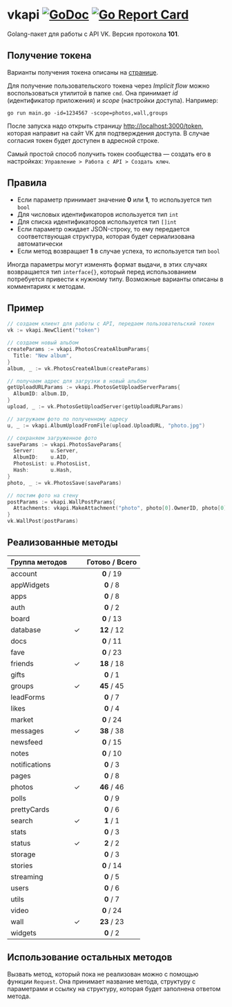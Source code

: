 # vkapi [![GoDoc](https://godoc.org/github.com/azzzak/vkapi?status.svg)](https://godoc.org/github.com/azzzak/vkapi) [![Go Report Card](https://goreportcard.com/badge/github.com/azzzak/vkapi)](https://goreportcard.com/report/github.com/azzzak/vkapi)

Golang-пакет для работы с API VK.
Версия протокола **101**.

## Получение токена

Варианты получения токена описаны на [странице](https://vk.com/dev/access_token).

Для получение пользовательского токена через _Implicit flow_ можно воспользоваться утилитой в папке `cmd`. Она принимает _id_ (идентификатор приложения) и _scope_ (настройки доступа). Например:

`go run main.go -id=1234567 -scope=photos,wall,groups`

После запуска надо открыть страницу [http://localhost:3000/token](http://localhost:3000/token), которая направит на сайт VK для подтверждения доступа. В случае согласия токен будет доступен в адресной строке.

Самый простой способ получить токен сообщества — создать его в настройках: `Управление > Работа с API > Создать ключ`.

## Правила

- Если параметр принимает значение **0** или **1**, то используется тип `bool`
- Для числовых идентификаторов используется тип `int`
- Для списка идентификаторов используется тип `[]int`
- Если параметр ожидает JSON-строку, то ему передается соответствующая структура, которая будет сериализована автоматически
- Если метод возвращает **1** в случае успеха, то используется тип `bool`

Иногда параметры могут изменять формат выдачи, в этих случаях возвращается тип `interface{}`, который перед использованием потребуется привести к нужному типу. Возможные варианты описаны в комментариях к методам.

## Пример

```Go
// создаем клиент для работы с API, передаем пользовательский токен
vk := vkapi.NewClient("token")

// создаем новый альбом
createParams := vkapi.PhotosCreateAlbumParams{
  Title: "New album",
}
album, _ := vk.PhotosCreateAlbum(createParams)

// получаем адрес для загрузки в новый альбом
getUploadURLParams := vkapi.PhotosGetUploadServerParams{
  AlbumID: album.ID,
}
upload, _ := vk.PhotosGetUploadServer(getUploadURLParams)

// загружаем фото по полученному адресу
u, _ := vkapi.AlbumUploadFromFile(upload.UploadURL, "photo.jpg")

// сохраняем загруженное фото
saveParams := vkapi.PhotosSaveParams{
  Server:     u.Server,
  AlbumID:    u.AID,
  PhotosList: u.PhotosList,
  Hash:       u.Hash,
}
photo, _ := vk.PhotosSave(saveParams)

// постим фото на стену
postParams := vkapi.WallPostParams{
  Attachments: vkapi.MakeAttachment("photo", photo[0].OwnerID, photo[0].ID),
}
vk.WallPost(postParams)
```

## Реализованные методы

| Группа методов |     | Готово / Всего |
| -------------- | :-: | :------------: |
| account        |     |   **0** / 19   |
| appWidgets     |     |   **0** / 8    |
| apps           |     |   **0** / 8    |
| auth           |     |   **0** / 2    |
| board          |     |   **0** / 13   |
| database       |  ✓  |  **12** / 12   |
| docs           |     |   **0** / 11   |
| fave           |     |   **0** / 23   |
| friends        |  ✓  |  **18** / 18   |
| gifts          |     |   **0** / 1    |
| groups         |  ✓  |  **45** / 45   |
| leadForms      |     |   **0** / 7    |
| likes          |     |   **0** / 4    |
| market         |     |   **0** / 24   |
| messages       |  ✓  |  **38** / 38   |
| newsfeed       |     |   **0** / 15   |
| notes          |     |   **0** / 10   |
| notifications  |     |   **0** / 3    |
| pages          |     |   **0** / 8    |
| photos         |  ✓  |  **46** / 46   |
| polls          |     |   **0** / 9    |
| prettyCards    |     |   **0** / 6    |
| search         |  ✓  |   **1** / 1    |
| stats          |     |   **0** / 3    |
| status         |  ✓  |   **2** / 2    |
| storage        |     |   **0** / 3    |
| stories        |     |   **0** / 14   |
| streaming      |     |   **0** / 5    |
| users          |     |   **0** / 6    |
| utils          |     |   **0** / 7    |
| video          |     |   **0** / 24   |
| wall           |  ✓  |  **23** / 23   |
| widgets        |     |   **0** / 2    |

## Использование остальных методов

Вызвать метод, который пока не реализован можно с помощью функции `Request`. Она принимает название метода, структуру с параметрами и ссылку на структуру, которая будет заполнена ответом метода.
